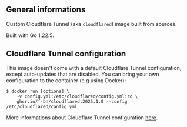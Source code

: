 ## General informations

Custom Cloudflare Tunnel (aka `cloudflared`) image built from sources.

Built with Go 1.22.5.

## Cloudflare Tunnel configuration

This image doesn't come with a default Cloudflare Tunnel configuration, except auto-updates that are disabled. You can bring your own configuration to the container (e.g using Docker):

```shell
$ docker run [options] \
    -v config.yml:/etc/cloudflared/config.yml:ro \
    ghcr.io/f-bn/cloudflared:2025.1.0 --config /etc/cloudflared/config.yml
```

More informations about Cloudflare Tunnel configuration [here](https://developers.cloudflare.com/cloudflare-one/connections/connect-networks/configure-tunnels/).